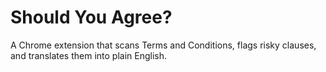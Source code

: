# Should You Agree?
A Chrome extension that scans Terms and Conditions, flags risky clauses, and translates them into plain English.
